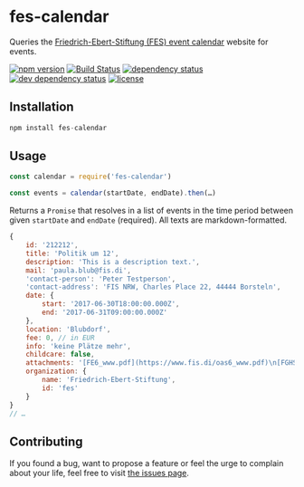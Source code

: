 # fes-calendar

Queries the [Friedrich-Ebert-Stiftung (FES) event calendar](http://www.fes.de/de/veranstaltungen/) website for events.

[![npm version](https://img.shields.io/npm/v/fes-calendar.svg)](https://www.npmjs.com/package/fes-calendar)
[![Build Status](https://travis-ci.org/juliuste/fes-calendar.svg?branch=master)](https://travis-ci.org/juliuste/fes-calendar)
[![dependency status](https://img.shields.io/david/juliuste/fes-calendar.svg)](https://david-dm.org/juliuste/fes-calendar)
[![dev dependency status](https://img.shields.io/david/dev/juliuste/fes-calendar.svg)](https://david-dm.org/juliuste/fes-calendar#info=devDependencies)
[![license](https://img.shields.io/github/license/juliuste/fes-calendar.svg?style=flat)](LICENSE)

## Installation

```js
npm install fes-calendar
```

## Usage

```js
const calendar = require('fes-calendar')

const events = calendar(startDate, endDate).then(…)
```

Returns a `Promise` that resolves in a list of events in the time period between given `startDate` and `endDate` (required). All texts are markdown-formatted.

```js
{
	id: '212212',
	title: 'Politik um 12',
	description: 'This is a description text.',
	mail: 'paula.blub@fis.di',
	'contact-person': 'Peter Testperson',
	'contact-address': 'FIS NRW, Charles Place 22, 44444 Borsteln',
	date: {
		start: '2017-06-30T18:00:00.000Z',
		end: '2017-06-31T09:00:00.000Z'
	},
	location: 'Blubdorf',
	fee: 0, // in EUR
	info: 'keine Plätze mehr',
	childcare: false,
	attachments: '[FE6_www.pdf](https://www.fis.di/oas6_www.pdf)\n[FGHS](https://www.fis.di/oblunk.pdf)',
	organization: {
		name: 'Friedrich-Ebert-Stiftung',
		id: 'fes'
	}
}
// …
```

## Contributing

If you found a bug, want to propose a feature or feel the urge to complain about your life, feel free to visit [the issues page](https://github.com/juliuste/fes-calendar/issues).
